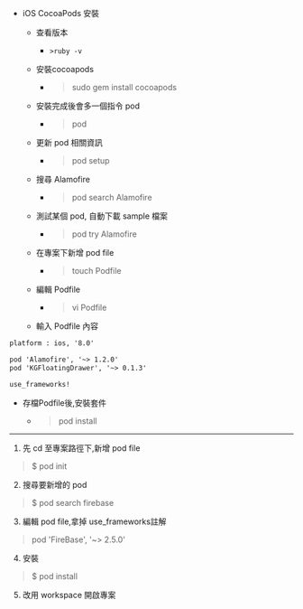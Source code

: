 
- iOS CocoaPods 安裝
  - 查看版本
    - `>ruby -v`

  - 安裝cocoapods
    - >sudo gem install cocoapods

  - 安裝完成後會多一個指令 pod
    - >pod

  - 更新 pod 相關資訊
    - >pod setup

  - 搜尋 Alamofire
    - >pod search Alamofire

  - 測試某個 pod, 自動下載 sample 檔案
    - >pod try Alamofire

  - 在專案下新增 pod file
    - >touch Podfile

  - 編輯 Podfile
    - >vi Podfile

  - 輸入 Podfile 內容
```txt
platform : ios, '8.0'

pod 'Alamofire', '~> 1.2.0'
pod 'KGFloatingDrawer', '~> 0.1.3'

use_frameworks!
```
  - 存檔Podfile後,安裝套件
    - >pod install


---

1. 先 cd 至專案路徑下,新增 pod file
  > $ pod init

2. 搜尋要新增的 pod
  > $ pod search firebase

3. 編輯 pod file,拿掉 use_frameworks註解
  > pod 'FireBase', '~> 2.5.0'

4. 安裝
  > $ pod install

5. 改用 workspace 開啟專案
